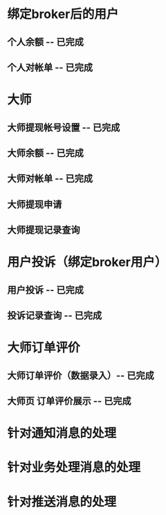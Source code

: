 # 绑定broker后的用户
 ## 个人余额 -- 已完成
 ## 个人对帐单 -- 已完成
# 大师
 ## 大师提现帐号设置 -- 已完成
 ## 大师余额 -- 已完成
 ## 大师对帐单 -- 已完成
 ## 大师提现申请
 ## 大师提现记录查询
# 用户投诉（绑定broker用户）
 ## 用户投诉 -- 已完成
 ## 投诉记录查询 -- 已完成
# 大师订单评价
 ## 大师订单评价（数据录入）-- 已完成
 ## 大师页 订单评价展示 -- 已完成
# 针对通知消息的处理
# 针对业务处理消息的处理
# 针对推送消息的处理



